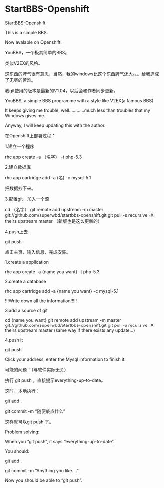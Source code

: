 StartBBS-Openshift
================

StartBBS-Openshift

This is a simple BBS.

Now avalable on Openshift.



YouBBS，一个极其简单的BBS。

类似V2EX的风格。

这东西的脾气很有意思，当然，我的windows比这个东西脾气还大。。。给我造成了无尽的苦难。

我git使用的版本是最新的V1.04，以后会和作者同步更新。

YouBBS, a simple BBS programme with a style like V2EX(a famous BBS).

It keeps giving me trouble, well…………much less than troubles that my Windows gives me.

Anyway, I will keep updating this with the author.

在Openshift上部署过程：

1.建立一个程序

rhc app create -a （名字） -t php-5.3

2.建立数据库

rhc app cartridge add -a (名) -c mysql-5.1

把数据抄下来。

3.配置git，加入一个源

cd （名字）
git remote add upstream -m master git://github.com/superwbd/startbbs-openshift.git
git pull -s recursive -X theirs upstream master
（新版也是这么更新的）

4.push上去-

git push

点击主页，输入信息，完成安装。

1.create a application

rhc app create -a {name you want} -t php-5.3

2.create a database

rhc app cartridge add -a {name you want} -c mysql-5.1

!!!Write down all the information!!!!!

3.add a source of git

cd {name you want}
git remote add upstream -m master git://github.com/superwbd/startbbs-openshift.git
git pull -s recursive -X theirs upstream master
(same way if there exists any update…)

4.push it

git push

Click your address, enter the Mysql information to finish it.

 

可能的问题：（与软件实际无关）

执行 git push ，直接提示everything-up-to-date。

这时，本地执行：

git add .

git commit -m “随便敲点什么”

这样就可以git push 了。

Problem solving:

When you “git push”, it says “everything-up-to-date”.

You should:

git add .

git commit -m “Anything you like….”

Now you should be able to “git push”.
